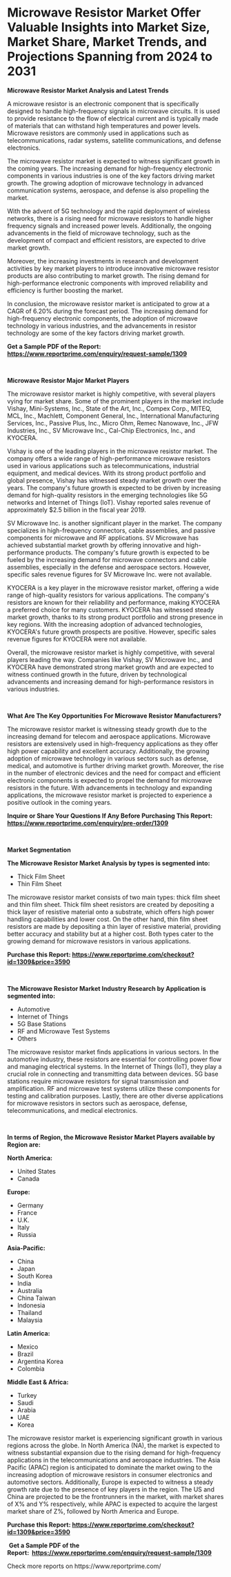 <p><h1>Microwave Resistor Market Offer Valuable Insights into Market Size, Market Share, Market Trends, and Projections Spanning from 2024 to 2031</h1></p><p><strong>Microwave Resistor Market Analysis and Latest Trends</strong></p>
<p><p>A microwave resistor is an electronic component that is specifically designed to handle high-frequency signals in microwave circuits. It is used to provide resistance to the flow of electrical current and is typically made of materials that can withstand high temperatures and power levels. Microwave resistors are commonly used in applications such as telecommunications, radar systems, satellite communications, and defense electronics.</p><p>The microwave resistor market is expected to witness significant growth in the coming years. The increasing demand for high-frequency electronic components in various industries is one of the key factors driving market growth. The growing adoption of microwave technology in advanced communication systems, aerospace, and defense is also propelling the market.</p><p>With the advent of 5G technology and the rapid deployment of wireless networks, there is a rising need for microwave resistors to handle higher frequency signals and increased power levels. Additionally, the ongoing advancements in the field of microwave technology, such as the development of compact and efficient resistors, are expected to drive market growth.</p><p>Moreover, the increasing investments in research and development activities by key market players to introduce innovative microwave resistor products are also contributing to market growth. The rising demand for high-performance electronic components with improved reliability and efficiency is further boosting the market.</p><p>In conclusion, the microwave resistor market is anticipated to grow at a CAGR of 6.20% during the forecast period. The increasing demand for high-frequency electronic components, the adoption of microwave technology in various industries, and the advancements in resistor technology are some of the key factors driving market growth.</p></p>
<p><strong>Get a Sample PDF of the Report:&nbsp; <a href="https://www.reportprime.com/enquiry/request-sample/1309">https://www.reportprime.com/enquiry/request-sample/1309</a></strong></p>
<p>&nbsp;</p>
<p><strong>Microwave Resistor Major Market Players</strong></p>
<p><p>The microwave resistor market is highly competitive, with several players vying for market share. Some of the prominent players in the market include Vishay, Mini-Systems, Inc., State of the Art, Inc., Compex Corp., MITEQ, MCL, Inc., Machlett, Component General, Inc., International Manufacturing Services, Inc., Passive Plus, Inc., Micro Ohm, Remec Nanowave, Inc., JFW Industries, Inc., SV Microwave Inc., Cal-Chip Electronics, Inc., and KYOCERA.</p><p>Vishay is one of the leading players in the microwave resistor market. The company offers a wide range of high-performance microwave resistors used in various applications such as telecommunications, industrial equipment, and medical devices. With its strong product portfolio and global presence, Vishay has witnessed steady market growth over the years. The company's future growth is expected to be driven by increasing demand for high-quality resistors in the emerging technologies like 5G networks and Internet of Things (IoT). Vishay reported sales revenue of approximately $2.5 billion in the fiscal year 2019.</p><p>SV Microwave Inc. is another significant player in the market. The company specializes in high-frequency connectors, cable assemblies, and passive components for microwave and RF applications. SV Microwave has achieved substantial market growth by offering innovative and high-performance products. The company's future growth is expected to be fueled by the increasing demand for microwave connectors and cable assemblies, especially in the defense and aerospace sectors. However, specific sales revenue figures for SV Microwave Inc. were not available.</p><p>KYOCERA is a key player in the microwave resistor market, offering a wide range of high-quality resistors for various applications. The company's resistors are known for their reliability and performance, making KYOCERA a preferred choice for many customers. KYOCERA has witnessed steady market growth, thanks to its strong product portfolio and strong presence in key regions. With the increasing adoption of advanced technologies, KYOCERA's future growth prospects are positive. However, specific sales revenue figures for KYOCERA were not available.</p><p>Overall, the microwave resistor market is highly competitive, with several players leading the way. Companies like Vishay, SV Microwave Inc., and KYOCERA have demonstrated strong market growth and are expected to witness continued growth in the future, driven by technological advancements and increasing demand for high-performance resistors in various industries.</p></p>
<p>&nbsp;</p>
<p><strong>What Are The Key Opportunities For Microwave Resistor Manufacturers?</strong></p>
<p><p>The microwave resistor market is witnessing steady growth due to the increasing demand for telecom and aerospace applications. Microwave resistors are extensively used in high-frequency applications as they offer high power capability and excellent accuracy. Additionally, the growing adoption of microwave technology in various sectors such as defense, medical, and automotive is further driving market growth. Moreover, the rise in the number of electronic devices and the need for compact and efficient electronic components is expected to propel the demand for microwave resistors in the future. With advancements in technology and expanding applications, the microwave resistor market is projected to experience a positive outlook in the coming years.</p></p>
<p><strong>Inquire or Share Your Questions If Any Before Purchasing This Report: <a href="https://www.reportprime.com/enquiry/pre-order/1309">https://www.reportprime.com/enquiry/pre-order/1309</a></strong></p>
<p>&nbsp;</p>
<p><strong>Market Segmentation</strong></p>
<p><strong>The Microwave Resistor Market Analysis by types is segmented into:</strong></p>
<p><ul><li>Thick Film Sheet</li><li>Thin Film Sheet</li></ul></p>
<p><p>The microwave resistor market consists of two main types: thick film sheet and thin film sheet. Thick film sheet resistors are created by depositing a thick layer of resistive material onto a substrate, which offers high power handling capabilities and lower cost. On the other hand, thin film sheet resistors are made by depositing a thin layer of resistive material, providing better accuracy and stability but at a higher cost. Both types cater to the growing demand for microwave resistors in various applications.</p></p>
<p><strong>Purchase this Report:&nbsp;<a href="https://www.reportprime.com/checkout?id=1309&price=3590">https://www.reportprime.com/checkout?id=1309&price=3590</a></strong></p>
<p>&nbsp;</p>
<p><strong>The Microwave Resistor Market Industry Research by Application is segmented into:</strong></p>
<p><ul><li>Automotive</li><li>Internet of Things</li><li>5G Base Stations</li><li>RF and Microwave Test Systems</li><li>Others</li></ul></p>
<p><p>The microwave resistor market finds applications in various sectors. In the automotive industry, these resistors are essential for controlling power flow and managing electrical systems. In the Internet of Things (IoT), they play a crucial role in connecting and transmitting data between devices. 5G base stations require microwave resistors for signal transmission and amplification. RF and microwave test systems utilize these components for testing and calibration purposes. Lastly, there are other diverse applications for microwave resistors in sectors such as aerospace, defense, telecommunications, and medical electronics.</p></p>
<p>&nbsp;</p>
<p><strong>In terms of Region, the Microwave Resistor Market Players available by Region are:</strong></p>
<p>
    <p> <strong> North America: </strong>
        <ul>
            <li>United States</li>
            <li>Canada</li>
        </ul>
        </p> 
    <p> <strong> Europe: </strong>
        <ul>
            <li>Germany</li>
            <li>France</li>
            <li>U.K.</li>
            <li>Italy</li>
            <li>Russia</li>
        </ul>
        </p> 
    <p> <strong> Asia-Pacific: </strong>
        <ul>
            <li>China</li>
            <li>Japan</li>
            <li>South Korea</li>
            <li>India</li>
            <li>Australia</li>
            <li>China Taiwan</li>
            <li>Indonesia</li>
            <li>Thailand</li>
            <li>Malaysia</li>
        </ul>
        </p> 
    <p> <strong> Latin America: </strong>
        <ul>
            <li>Mexico</li>
            <li>Brazil</li>
            <li>Argentina Korea</li>
            <li>Colombia</li>
        </ul>
        </p> 
    <p> <strong> Middle East & Africa: </strong>
        <ul>
            <li>Turkey</li>
            <li>Saudi</li>
            <li>Arabia</li>
            <li>UAE</li>
            <li>Korea</li>
        </ul>
    </p>
    </p>
<p><p>The microwave resistor market is experiencing significant growth in various regions across the globe. In North America (NA), the market is expected to witness substantial expansion due to the rising demand for high-frequency applications in the telecommunications and aerospace industries. The Asia Pacific (APAC) region is anticipated to dominate the market owing to the increasing adoption of microwave resistors in consumer electronics and automotive sectors. Additionally, Europe is expected to witness a steady growth rate due to the presence of key players in the region. The US and China are projected to be the frontrunners in the market, with market shares of X% and Y% respectively, while APAC is expected to acquire the largest market share of Z%, followed by North America and Europe.</p></p>
<p><strong>Purchase this Report: <a href="https://www.reportprime.com/checkout?id=1309&price=3590">https://www.reportprime.com/checkout?id=1309&price=3590</a></strong></p>
<p>&nbsp;<strong>Get a Sample PDF of the Report:&nbsp;&nbsp;<a href="https://www.reportprime.com/enquiry/request-sample/1309">https://www.reportprime.com/enquiry/request-sample/1309</a></strong></p>
<p><strong></strong></p>
<p>Check more reports on https://www.reportprime.com/</p>